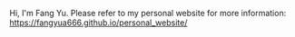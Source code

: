 Hi, I'm Fang Yu. Please refer to my personal website for more information: https://fangyua666.github.io/personal_website/

